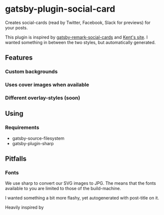 # gatsby-plugin-social-card

Creates social-cards (read by Twitter, Facebook, Slack for previews) for your posts.

This plugin is inspired by [gatsby-remark-social-cards](https://www.gatsbyjs.org/packages/gatsby-remark-social-cards/?=card) and [Kent's site](https://github.com/kentcdodds/kentcdodds.com). I wanted something in between the two styles, but automatically generated.

## Features

### Custom backgrounds

### Uses cover images when available

### Different overlay-styles (soon)

## Using

### Requirements

- gatsby-source-filesystem
- gatsby-plugin-sharp

## Pitfalls

### Fonts

We use sharp to convert our SVG images to JPG. The means that the fonts available to you are limited to those of the build-machine.

I wanted something a bit more flashy, yet autogenerated with post-title on it.

Heavily inspired by
